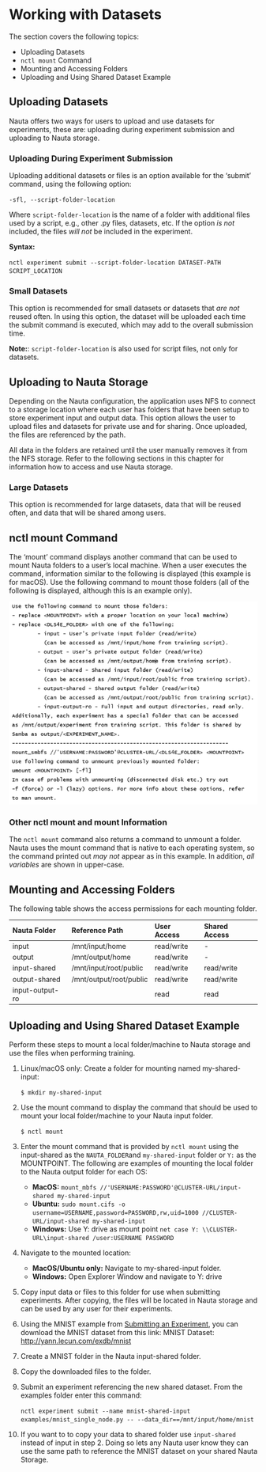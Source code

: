 # Working with Datasets

The section covers the following topics:

* Uploading Datasets
* `nctl mount` Command
* Mounting and Accessing Folders
* Uploading and Using Shared Dataset Example

## Uploading Datasets

Nauta offers two ways for users to upload and use datasets for experiments, these are: uploading during experiment submission and uploading to Nauta storage. 

### Uploading During Experiment Submission

Uploading additional datasets or files is an option available for the ‘submit’ command, using the following option:

`-sfl, --script-folder-location`

Where `script-folder-location` is the name of a folder with additional files used by a script, e.g., other .py files, 
datasets, etc. If the option _is not_ included, the files _will not_ be included in the experiment.

**Syntax:**

`nctl experiment submit --script-folder-location DATASET-PATH SCRIPT_LOCATION`

### Small Datasets 

This option is recommended for small datasets or datasets that _are not_ reused often. In using this option, 
the dataset will be uploaded each time the submit command is executed, which may add to the overall submission time.

**Note:**: `script-folder-location` is also used for script files, not only for datasets.

## Uploading to Nauta Storage

Depending on the Nauta configuration, the application uses NFS to connect to a storage location where each user 
has folders that have been setup to store experiment input and output data. This option allows the user to upload 
files and datasets for private use and for sharing. Once uploaded, the files are referenced by the  path.

All data in the folders are retained until the user manually removes it from the NFS storage. Refer to the following 
sections in this chapter for information how to access and use Nauta storage.

### Large Datasets

This option is recommended for large datasets, data that will be reused often, and data that will be shared among users.

## nctl mount Command

The ‘mount’ command displays another command that can be used to mount Nauta folders to a user’s local 
machine. When a user executes the command, information similar to the following is displayed (this example is for macOS).  Use the following command to mount those folders (all of the following is displayed, although this is an example only).
 
![Image](images/nctl_mount_command.png)

### Other nctl mount and mount Information

The `nctl mount` command also returns a command to unmount a folder. Nauta uses the mount command that is native to each operating system, so the command printed out _may not_ appear as in this example. In addition, _all variables_ are shown in upper-case.

## Mounting and Accessing Folders

The following table shows the access permissions for each mounting folder.

| Nauta Folder | Reference Path | User Access | Shared Access
|:--- |:--- |:--- |:--- |
| input |	/mnt/input/home |	read/write	| - |
| output |	/mnt/output/home |	read/write |	- |
| input-shared	| /mnt/input/root/public	| read/write |	read/write |
| output-shared	| /mnt/output/root/public |	read/write |	read/write |
| input-output-ro | | read |	read |

## Uploading and Using Shared Dataset Example

Perform these steps to mount a local folder/machine to Nauta storage and use the files when performing training.

1. Linux/macOS only: Create a folder for mounting named my-shared-input:

   `$ mkdir my-shared-input`

2. Use the mount command to display the command that should be used to mount your local folder/machine to your Nauta input folder.

    `$ nctl mount`

3. Enter the mount command that is provided by `nctl mount` using the input-shared as the `NAUTA_FOLDER`and `my-shared-input` folder or `Y:` as the MOUNTPOINT. The following are examples of mounting the local folder to the Nauta output folder for each OS:

   * **MacOS:** `mount_mbfs //'USERNAME:PASSWORD'@CLUSTER-URL/input-shared my-shared-input`
   * **Ubuntu:** `sudo mount.cifs -o username=USERNAME,password=PASSWORD,rw,uid=1000 //CLUSTER-URL/input-shared my-shared-input`
   * **Windows:** Use Y: drive as mount point `net case Y: \\CLUSTER-URL\input-shared /user:USERNAME PASSWORD`

4.	Navigate to the mounted location:

    * **MacOS/Ubuntu only:** Navigate to my-shared-input folder.
    * **Windows:** Open Explorer Window and navigate to Y: drive
  
5.	Copy input data or files to this folder for use when submitting experiments. After copying, the files will be located 
in Nauta storage and can be used by any user for their experiments.

6.	Using the MNIST example from [Submitting an Experiment](getting_started.md#submitting-an-experiment), you can download the MNIST dataset from this link: MNIST Dataset: http://yann.lecun.com/exdb/mnist

7.	Create a MNIST folder in the Nauta input-shared folder.

8.	Copy the downloaded files to the folder.

9.	Submit an experiment referencing the new shared dataset. From the examples folder enter this command:

    `nctl experiment submit --name mnist-shared-input examples/mnist_single_node.py -- --data_dir==/mnt/input/home/mnist`

10.	If you want to to copy your data to shared folder use `input-shared` instead of input in step 2. Doing so lets any Nauta user know they can use the same path to reference the MNIST dataset on your shared Nauta Storage.



